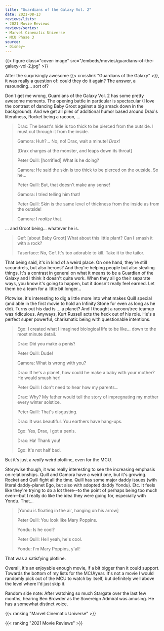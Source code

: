 ```yaml
---
title: "Guardians of the Galaxy Vol. 2"
date: 2021-08-13
reviews/lists:
- 2021 Movie Reviews
reviews/series:
- Marvel Cinematic Universe
- MCU Phase 3
source:
- Disney+
---
```

{{< figure class="cover-image" src="/embeds/movies/guardians-of-the-galaxy-vol-2.jpg" >}}

After the surprisingly awesome {{< crosslink "Guardians of the Galaxy" >}}, it was really a question of: could they do it again? The answer, a resounding... sort of?

Don't get me wrong, Guardians of the Galaxy Vol. 2 has some pretty awesome moments. The opening battle in particular is spectacular (I love the contrast of dancing Baby Groot against a big smack down in the background). And we get all piles of additional humor based around Drax's literalness, Rocket being a racoon, ...


> Drax: The beast's hide is too thick to be pierced from the outside. I must cut through it from the inside.
> 
> Gamora: Huh?... No, no! Drax, wait a minute! *Drax*!
> 
> [Drax charges at the monster, and leaps down its throat]
> 
> Peter Quill: [horrified] What is he doing?
> 
> Gamora: He said the skin is too thick to be pierced on the outside. So he...
> 
> Peter Quill: But, that doesn't make any sense!
>
> Gamora: I tried telling him that!
> 
> Peter Quill: Skin is the same level of thickness from the inside as from the outside!
> 
> Gamora: I *realize* that.

... and Groot being... whatever he is. 

> Gef: [about Baby Groot] What about this little plant? Can I smash it with a rock?
> 
> Taserface: No, Gef. It's too adorable to kill. Take it to the tailor.

That being said, it's in kind of a weird place. On one hand, they're still scoundrels, but also heroes? And they're helping people but also stealing things. It's a contrast in general on what it means to be a Guardian of the Galaxy and I think it doesn't quite work. When they all go their separate ways, you know it's going to happen, but it doesn't really feel earned. Let them be a team for a little bit longer...

Plotwise, it's interesting to dig a little more into what makes Quill special (and able in the first movie to hold an Infinity Stone for even as long as he did). Turns out his dad is ... a planet? And I thought a racoon/tree teamup was ridiculous. Anyways, Kurt Russell acts the heck out of his role. He's a perfect super powerful, charismatic being with questionable intentions. 


> Ego: I created what I imagined biological life to be like... down to the most minute detail.
> 
> Drax: Did you make a penis?
> 
> Peter Quill: Dude!
> 
> Gamora: What is wrong with you?
> 
> Drax: If he's a planet, how could he make a baby with your mother? He would smush her!
> 
> Peter Quill: I don't need to hear how my parents...
> 
> Drax: Why? My father would tell the story of impregnating my mother every winter solstice.
> 
> Peter Quill: That's disgusting.
> 
> Drax: It was beautiful. You earthers have hang-ups.
> 
> Ego: Yes, Drax, I got a penis.
> 
> Drax: Ha! Thank you!
> 
> Ego: It's not half bad.

But it's just a *really* weird plotline, even for the MCU. 

Storywise though, it was really interesting to see the increasing emphasis on relationships. Quill and Gamora have a weird one, but it's growing. Rocket and Quill fight all the time. Quill has some major daddy issues (with literal daddy-planet Ego, but also with adopted daddy Yondu). Etc. It feels like they're trying to do a lot there--to the point of perhaps being too much even--but I really do like the idea they were going for, especially with Yondu. That...

> [Yondu is floating in the air, hanging on his arrow]
> 
> Peter Quill: You look like Mary Poppins.
> 
> Yondu: Is he cool?
> 
> Peter Quill: Hell yeah, he's cool.
> 
> Yondu: I'm Mary Poppins, y'all!

That was a satisfying plotline.

Overall, it's an enjoyable enough movie, if a bit bigger than it could support. Towards the bottom of my lists for the MCU/year. It's not a movie I would randomly pick out of the MCU to watch by itself, but definitely well above the level where I'd just skip it. 

Random side note: After watching so much Stargate over the last few months, hearing Ben Browder as the Sovereign Admiral was amusing. He has a somewhat distinct voice. 

{{< ranking "Marvel Cinematic Universe" >}}

{{< ranking "2021 Movie Reviews" >}}